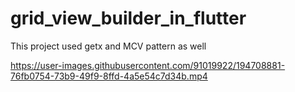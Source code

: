 # grid_view_builder_in_flutter
 This project used getx and MCV pattern as well


https://user-images.githubusercontent.com/91019922/194708881-76fb0754-73b9-49f9-8ffd-4a5e54c7d34b.mp4

